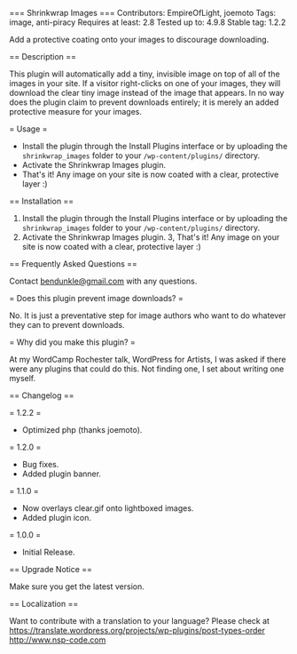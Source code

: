 === Shrinkwrap Images  ===
Contributors: EmpireOfLight, joemoto
Tags: image, anti-piracy
Requires at least: 2.8
Tested up to: 4.9.8
Stable tag: 1.2.2

Add a protective coating onto your images to discourage downloading. 

== Description ==

This plugin will automatically add a tiny, invisible image on top of all of the images in your site. If a visitor right-clicks on one of your images, they will download the clear tiny image instead of the image that appears.
In no way does the plugin claim to prevent downloads entirely; it is merely an added protective measure for your images.

= Usage =

* Install the plugin through the Install Plugins interface or by uploading the `shrinkwrap_images` folder to your `/wp-content/plugins/` directory.
* Activate the Shrinkwrap Images plugin.
* That's it! Any image on your site is now coated with a clear, protective layer :)

== Installation ==

1. Install the plugin through the Install Plugins interface or by uploading the `shrinkwrap_images` folder to your `/wp-content/plugins/` directory.
2. Activate the Shrinkwrap Images plugin.
3, That's it! Any image on your site is now coated with a clear, protective layer :)

== Frequently Asked Questions  ==

Contact bendunkle@gmail.com with any questions.

= Does this plugin prevent image downloads? =

No. It is just a preventative step for image authors who want to do whatever they can to prevent downloads.

= Why did you make this plugin? =

At my WordCamp Rochester talk, WordPress for Artists, I was asked if there were any plugins that could do this. Not finding one, I set about writing one myself.

 == Changelog ==

= 1.2.2 =
* Optimized php (thanks joemoto).

= 1.2.0 =
* Bug fixes.
* Added plugin banner.

= 1.1.0 =
* Now overlays clear.gif onto lightboxed images.
* Added plugin icon.

= 1.0.0 =
* Initial Release.

== Upgrade Notice ==

Make sure you get the latest version.

== Localization ==

Want to contribute with a translation to your language? Please check at https://translate.wordpress.org/projects/wp-plugins/post-types-order
http://www.nsp-code.com
